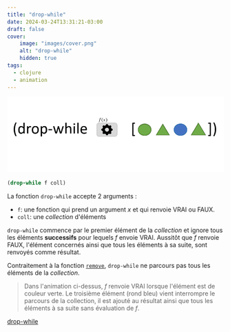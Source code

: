 ```yaml
---
title: "drop-while"
date: 2024-03-24T13:31:21-03:00
draft: false
cover:
    image: "images/cover.png"
    alt: "drop-while"
    hidden: true
tags:
  - clojure    
  - animation      
---
```


![drop-while](./images/drop-while.gif)

```clojure
(drop-while f coll)
```

La fonction `drop-while` accepte 2 arguments : 
- `f`: une fonction qui prend un argument *x* et qui renvoie VRAI ou FAUX.
- `coll`: une *collection* d'éléments

`drop-while` commence par le premier élément de la *collection* et ignore tous les éléments **successifs** pour lequels *f* envoie VRAI. Aussitôt que *f* renvoie FAUX, l'élément concernés ainsi que tous les éléments à sa suite, sont renvoyés comme résultat.

Contraitement à la fonction  [`remove`](../remove), `drop-while` ne parcours pas tous les éléments de la *collection*.

> Dans l'animation ci-dessus, *f* renvoie VRAI lorsque l'élément est de couleur verte. Le troisième élément (rond bleu) vient interrompre le parcours de la collection, il est ajouté au résultat ainsi que tous les éléments à sa suite sans évaluation de *f*.

[drop-while](https://clojuredocs.org/clojure.core/drop-while)